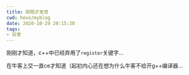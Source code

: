 ```yaml
---
title: 刚刚才发觉
cwd: hexo/myblog
date: 2020-10-29 20:15:20
tags:
- 日常
---
```


刚刚才知道，c++中已经弃用了`register`关键字...

在牛客上交一直ce才知道（起初内心还在想为什么牛客不给开g++编译器...

